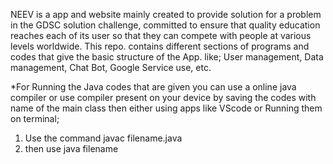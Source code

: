 NEEV is a app and website mainly created to provide solution for a problem in the GDSC solution challenge, committed to ensure that quality education reaches each of its user so that they can compete with people at various levels worldwide.
This repo. contains different sections of programs and codes that give the basic structure of the App.
like; User management, Data management, Chat Bot, Google Service use, etc.

*For Running the Java codes that are given you can use a online java compiler or use compiler present on your device by saving the codes with name of the main class then either using apps like VScode or Running them on terminal;
 1) Use the command javac filename.java
 2) then use java filename
